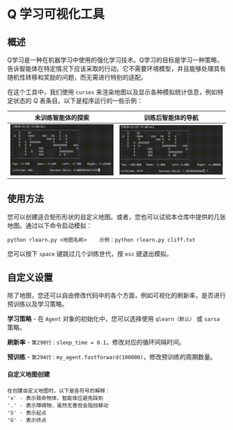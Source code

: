 # Q 学习可视化工具
## 概述
Q学习是一种在机器学习中使用的强化学习技术。Q学习的目标是学习一种策略，告诉智能体在特定情况下应该采取的行动。它不需要环境模型，并且能够处理具有随机性转移和奖励的问题，而无需进行特别的适配。

在这个工具中，我们使用 `curses` 来渲染地图以及显示各种模拟统计信息，例如特定状态的 Q 表条目。以下是程序运行的一些示例：

未训练智能体的探索 | 训练后智能体的导航
------------ | -------------
<img src="img/video_1.gif" width="400" /> | <img src="img/video_2.gif" width="400" />


## 使用方法
您可以创建适合矩形形状的自定义地图。或者，您也可以试验本仓库中提供的几张地图。通过以下命令启动模拟：

```
python rlearn.py <地图名称>    示例：python rlearn.py cliff.txt
```

您可以按下 `space` 键跳过几个训练世代，按 `esc` 键退出模拟。

## 自定义设置
除了地图，您还可以自由修改代码中的各个方面，例如可视化的刷新率，是否进行预训练以及学习策略。

__学习策略__ - 在 `Agent` 对象的初始化中，您可以选择使用 `qlearn（默认）` 或 `sarsa` 策略。

__刷新率__ - `第290行：sleep_time = 0.1`，修改对应的循环间隔时间。

__预训练__ - `第294行：my_agent.fastforward(100000)`，修改预训练的周期数量。

#### 自定义地图创建
```
在创建自定义地图时，以下是各符号的解释：
'x' - 表示致命物体，智能体应避免踩到
'.' - 表示障碍物，虽然无害但会阻挡移动
'S' - 表示起点
'G' - 表示终点
```
